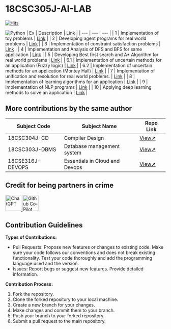 # 18CSC305J-AI-LAB 

[![Hits](https://hits.sh/github.com/VikashPR/18CSC305J-AI.svg?extraCount=3588)](https://hits.sh/github.com/VikashPR/18CSC305J-AI/)

![Python](https://img.shields.io/badge/Python-FFD43B?style=for-the-badge&logo=python&logoColor=blue)
| Ex | Description | Link |
| --- | --- | --- |
| 1 | Implementation of toy problems | [Link](https://github.com/VikashPR/AI/blob/main/ToyProblem.py) |
| 2 | Developing agent programs for real world problems | [Link](https://github.com/VikashPR/AI/blob/main/Grapy-Coloring.py) |
| 3 | Implementation of constraint satisfaction problems | [Link](https://github.com/VikashPR/AI/blob/main/CSP.py) |
| 4 | Implementation and Analysis of DFS and BFS for same application | [Link](https://github.com/VikashPR/AI/blob/main/BFS-DFS.py) |
| 5 | Developing Best first search and A* Algorithm for real world problems | [Link](https://github.com/VikashPR/AI/blob/main/A_Star-BFS.py) |
| 6.1 | Implementation of uncertain methods for an application (Fuzzy logic) | [Link](https://github.com/VikashPR/AI/blob/main/FuzzyLogic.py) |
| 6.2 | Implementation of uncertain methods for an application (Montey Hall) | [Link](https://github.com/VikashPR/AI/blob/main/MontyHall.py) |
| 7 | Implementation of unification and resolution for real world problems. | [Link](https://github.com/VikashPR/AI/tree/main/Unification-Resolution) |
| 8 | Implementation of learning algorithms for an application | [Link](https://github.com/VikashPR/AI/tree/main/Learning-Algorithms) |
| 9 | Implementation of NLP programs | [Link](https://github.com/VikashPR/AI/blob/main/NLP.py) |
| 10 | Applying deep learning methods to solve an application | [Link](https://github.com/VikashPR/AI/blob/main/DeepLearning.py) |


## More contributions by the same author
| Subject Code | Subject Name| Repo Link |
| -- | -- | -- |
| 18CSC304J-CD | Compiler Design | [View➚](https://github.com/VikashPR/18CSC304J-CD) | 
| 18CSC303J-DBMS | Database management system | [View➚](https://github.com/VikashPR/18CSC303J-DBMS) | 
| 18CSE316J-DEVOPS | Essentials in Cloud and Devops | [View➚](https://github.com/VikashPR/18CSE316J-DEVOPS) | 


## Credit for being partners in crime 

<p align="left">
  <a  href="https://openai.com/blog/chatgpt" target="_blank">
  <img width="50" src="https://raw.githubusercontent.com/lencx/ChatGPT/main/public/logo.png" alt="ChatGPT">
  </a>
  <a href="https://github.com/features/copilot" target="_blank">
  <img width="50" src="https://github.gallerycdn.vsassets.io/extensions/github/copilot/1.77.9225/1677787102885/Microsoft.VisualStudio.Services.Icons.Default" alt="Github Co-Pilot">
  </a>
</p>

## Contribution Guidelines

**Types of Contributions:**
- Pull Requests: Propose new features or changes to existing code. Make sure your code follows our conventions and does not break existing functionality. Test your code thoroughly and add the programming language used and the version.
- Issues: Report bugs or suggest new features. Provide detailed information.

**Contribution Process:**
1. Fork the repository.
2. Clone the forked repository to your local machine.
3. Create a new branch for your changes.
4. Make changes and commit them to your branch.
5. Push your branch to your forked repository.
6. Submit a pull request to the main repository.
